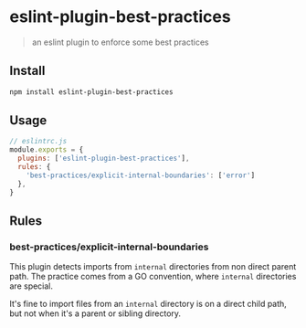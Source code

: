 # eslint-plugin-best-practices

> an eslint plugin to enforce some best practices

## Install

```sh
npm install eslint-plugin-best-practices
```

## Usage

```js
// eslintrc.js
module.exports = {
  plugins: ['eslint-plugin-best-practices'],
  rules: {
    'best-practices/explicit-internal-boundaries': ['error']
  },
}
```

## Rules

### best-practices/explicit-internal-boundaries

This plugin detects imports from `internal` directories from non direct parent path. The practice comes from a GO convention, where `internal` directories are special. 

It's fine to import files from an `internal` directory is on a direct child path, but not when it's a parent or sibling directory.
